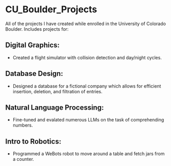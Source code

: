 # CU_Boulder_Projects

All of the projects I have created while enrolled in the University of Colorado Boulder. Includes projects for:

## Digital Graphics:
- Created a flight simulator with collision detection and day/night cycles.

## Database Design:
- Designed a database for a fictional company which allows for efficient insertion, deletion, and filtration of entries. 

## Natural Language Processing:
- Fine-tuned and evalated numerous LLMs on the task of comprehending numbers.

## Intro to Robotics:
- Programmed a WeBots robot to move around a table and fetch jars from a counter. 
